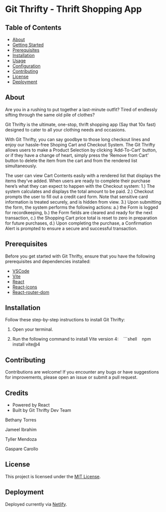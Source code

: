 

# Git Thrifty - Thrift Shopping App

## Table of Contents
- [About](#about)
- [Getting Started](#getting-started)
- [Prerequisites](#prerequisites)
- [Installation](#installation)
- [Usage](#usage)
- [Configuration](#configuration)
- [Contributing](#contributing)
- [License](#license)
- [Deployment](#deployment)

## About

Are you in a rushing to put together a last-minute outfit? Tired of endlessly sifting through the same old pile of clothes?

Git Thrifty is the ultimate, one-stop, thrift shopping app (Say that 10x fast) designed to cater to all your clothing needs and occasions. 

With Git Thrifty, you can say goodbye to those long checkout lines and enjoy our hassle-free Shoping Cart and Checkout System. The Git Thrifty allows users to make a Product Selection by clicking ‘Add-To-Cart’ button, or if they have a change of heart, simply press the ‘Remove from Cart’ button to delete the item from the cart and from the rendered list simultaneously.

The user can view Cart Contents easily with a rendered list that displays the items they’ve added. When users are ready to complete their purchase here’s what they can expect to happen with the Checkout system: 1.) The system calculates and displays the total amount to be paid. 2.) Checkout prompts the user to fill out a credit card form. Note that sensitive card information is treated securely, and is hidden from view. 3.) Upon submitting the form, the system performs the following actions: a.) the Form is logged for recordkeeping, b.) the Form fields are cleared and ready for the next transaction, c.) the Shopping Cart price total is reset to zero in preparation for future purchases, d.) Upon completing the purchase, a Confirmation Alert is prompted to ensure a secure and successful transaction. 

## Prerequisites

Before you get started with Git Thrifty, ensure that you have the following prerequisites and dependencies installed:

- [VSCode](https://code.visualstudio.com/)
- [Vite](https://vitejs.dev/)
- [React](https://reactjs.org/)
- [React-icons](https://react-icons.github.io/react-icons/)
- [React-router-dom](https://reactrouter.com/)

## Installation

Follow these step-by-step instructions to install Git Thrifty:

1. Open your terminal.

2. Run the following command to install Vite version 4:
   ```shell
   npm install vite@4


## Contributing

Contributions are welcome! If you encounter any bugs or have suggestions for improvements, please open an issue or submit a pull request.

## Credits

- Powered by React
- Built by Git Thrifty Dev Team

Bethany Torres

Jameel Ibrahim

Tyller Mendoza

Gaspare Carollo 


## License

This project is licensed under the [MIT License](LICENSE).

## Deployment 

Deployed currently via [Netlify](https://git-thrifty.netlify.app/).